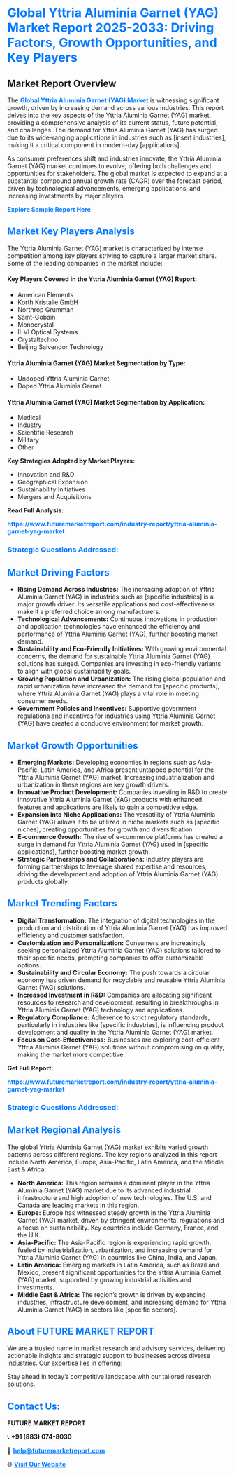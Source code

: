 <h1 style="color: #007BFF;">Global Yttria Aluminia Garnet (YAG) Market Report 2025-2033: Driving Factors, Growth Opportunities, and Key Players</h1>

<section id="overview">
<h2>Market Report Overview</h2>
<p>The <a href="https://www.futuremarketreport.com/industry-report/yttria-aluminia-garnet-yag-market" style="color: #007BFF; text-decoration: none;"><strong>Global Yttria Aluminia Garnet (YAG) Market</strong></a> is witnessing significant growth, driven by increasing demand across various industries. This report delves into the key aspects of the Yttria Aluminia Garnet (YAG) market, providing a comprehensive analysis of its current status, future potential, and challenges. The demand for Yttria Aluminia Garnet (YAG) has surged due to its wide-ranging applications in industries such as [insert industries], making it a critical component in modern-day [applications].</p>
<p>As consumer preferences shift and industries innovate, the Yttria Aluminia Garnet (YAG) market continues to evolve, offering both challenges and opportunities for stakeholders. The global market is expected to expand at a substantial compound annual growth rate (CAGR) over the forecast period, driven by technological advancements, emerging applications, and increasing investments by major players.</p>
</section>

<section id="overview">
<p><a href="https://www.futuremarketreport.com/request-sample/reportId=87422" style="color: #007BFF; text-decoration: none;"><strong>Explore Sample Report Here</strong></a></p>
</section>

<section id="key-players">
<h2 style="color: #007BFF;">Market Key Players Analysis</h2>
<p>The Yttria Aluminia Garnet (YAG) market is characterized by intense competition among key players striving to capture a larger market share. Some of the leading companies in the market include:</p>
<h4>Key Players Covered in the Yttria Aluminia Garnet (YAG) Report:</h4>
<ul><li>American Elements</li><li>Korth Kristalle GmbH</li><li>Northrop Grumman</li><li>Saint-Gobain</li><li>Monocrystal</li><li>II-VI Optical Systems</li><li>Crystaltechno</li><li>Beijing Saivendor Technology</li></ul>
<h4>Yttria Aluminia Garnet (YAG) Market Segmentation by Type:</h4>
<ul><li>Undoped Yttria Aluminia Garnet</li><li>Doped Yttria Aluminia Garnet</li></ul>

<h4>Yttria Aluminia Garnet (YAG) Market Segmentation by Application:</h4>
<ul><li>Medical</li><li>Industry</li><li>Scientific Research</li><li>Military</li><li>Other</li></ul>
<p><strong>Key Strategies Adopted by Market Players:</strong></p>
<ul>
<li>Innovation and R&D</li>
<li>Geographical Expansion</li>
<li>Sustainability Initiatives</li>
<li>Mergers and Acquisitions</li>
</ul>
</section>

<section>
<p><strong>Read Full Analysis: </strong></p><a href="https://www.futuremarketreport.com/industry-report/yttria-aluminia-garnet-yag-market" style="color: #007BFF; text-decoration: none;"><strong>https://www.futuremarketreport.com/industry-report/yttria-aluminia-garnet-yag-market</strong></a>
<h3 style="color: #007BFF;">Strategic Questions Addressed:</h3>
</section>

<section id="driving-factors">
<h2 style="color: #007BFF;">Market Driving Factors</h2>
<ul>
<li><strong>Rising Demand Across Industries:</strong> The increasing adoption of Yttria Aluminia Garnet (YAG) in industries such as [specific industries] is a major growth driver. Its versatile applications and cost-effectiveness make it a preferred choice among manufacturers.</li>
<li><strong>Technological Advancements:</strong> Continuous innovations in production and application technologies have enhanced the efficiency and performance of Yttria Aluminia Garnet (YAG), further boosting market demand.</li>
<li><strong>Sustainability and Eco-Friendly Initiatives:</strong> With growing environmental concerns, the demand for sustainable Yttria Aluminia Garnet (YAG) solutions has surged. Companies are investing in eco-friendly variants to align with global sustainability goals.</li>
<li><strong>Growing Population and Urbanization:</strong> The rising global population and rapid urbanization have increased the demand for [specific products], where Yttria Aluminia Garnet (YAG) plays a vital role in meeting consumer needs.</li>
<li><strong>Government Policies and Incentives:</strong> Supportive government regulations and incentives for industries using Yttria Aluminia Garnet (YAG) have created a conducive environment for market growth.</li>
</ul>
</section>

<section id="growth-opportunities">
<h2 style="color: #007BFF;">Market Growth Opportunities</h2>
<ul>
<li><strong>Emerging Markets:</strong> Developing economies in regions such as Asia-Pacific, Latin America, and Africa present untapped potential for the Yttria Aluminia Garnet (YAG) market. Increasing industrialization and urbanization in these regions are key growth drivers.</li>
<li><strong>Innovative Product Development:</strong> Companies investing in R&D to create innovative Yttria Aluminia Garnet (YAG) products with enhanced features and applications are likely to gain a competitive edge.</li>
<li><strong>Expansion into Niche Applications:</strong> The versatility of Yttria Aluminia Garnet (YAG) allows it to be utilized in niche markets such as [specific niches], creating opportunities for growth and diversification.</li>
<li><strong>E-commerce Growth:</strong> The rise of e-commerce platforms has created a surge in demand for Yttria Aluminia Garnet (YAG) used in [specific applications], further boosting market growth.</li>
<li><strong>Strategic Partnerships and Collaborations:</strong> Industry players are forming partnerships to leverage shared expertise and resources, driving the development and adoption of Yttria Aluminia Garnet (YAG) products globally.</li>
</ul>
</section>

<section id="trending-factors">
<h2 style="color: #007BFF;">Market Trending Factors</h2>
<ul>
<li><strong>Digital Transformation:</strong> The integration of digital technologies in the production and distribution of Yttria Aluminia Garnet (YAG) has improved efficiency and customer satisfaction.</li>
<li><strong>Customization and Personalization:</strong> Consumers are increasingly seeking personalized Yttria Aluminia Garnet (YAG) solutions tailored to their specific needs, prompting companies to offer customizable options.</li>
<li><strong>Sustainability and Circular Economy:</strong> The push towards a circular economy has driven demand for recyclable and reusable Yttria Aluminia Garnet (YAG) solutions.</li>
<li><strong>Increased Investment in R&D:</strong> Companies are allocating significant resources to research and development, resulting in breakthroughs in Yttria Aluminia Garnet (YAG) technology and applications.</li>
<li><strong>Regulatory Compliance:</strong> Adherence to strict regulatory standards, particularly in industries like [specific industries], is influencing product development and quality in the Yttria Aluminia Garnet (YAG) market.</li>
<li><strong>Focus on Cost-Effectiveness:</strong> Businesses are exploring cost-efficient Yttria Aluminia Garnet (YAG) solutions without compromising on quality, making the market more competitive.</li>
</ul>
</section>

<section>
<p><strong>Get Full Report: </strong></p><a href="https://www.futuremarketreport.com/industry-report/yttria-aluminia-garnet-yag-market" style="color: #007BFF; text-decoration: none;"><strong>https://www.futuremarketreport.com/industry-report/yttria-aluminia-garnet-yag-market</strong></a>
<h3 style="color: #007BFF;">Strategic Questions Addressed:</h3>
</section>


<section id="regional-analysis">
<h2 style="color: #007BFF;">Market Regional Analysis</h2>
<p>The global Yttria Aluminia Garnet (YAG) market exhibits varied growth patterns across different regions. The key regions analyzed in this report include North America, Europe, Asia-Pacific, Latin America, and the Middle East & Africa:</p>
<ul>
<li><strong>North America:</strong> This region remains a dominant player in the Yttria Aluminia Garnet (YAG) market due to its advanced industrial infrastructure and high adoption of new technologies. The U.S. and Canada are leading markets in this region.</li>
<li><strong>Europe:</strong> Europe has witnessed steady growth in the Yttria Aluminia Garnet (YAG) market, driven by stringent environmental regulations and a focus on sustainability. Key countries include Germany, France, and the U.K.</li>
<li><strong>Asia-Pacific:</strong> The Asia-Pacific region is experiencing rapid growth, fueled by industrialization, urbanization, and increasing demand for Yttria Aluminia Garnet (YAG) in countries like China, India, and Japan.</li>
<li><strong>Latin America:</strong> Emerging markets in Latin America, such as Brazil and Mexico, present significant opportunities for the Yttria Aluminia Garnet (YAG) market, supported by growing industrial activities and investments.</li>
<li><strong>Middle East & Africa:</strong> The region’s growth is driven by expanding industries, infrastructure development, and increasing demand for Yttria Aluminia Garnet (YAG) in sectors like [specific sectors].</li>
</ul>
</section>

<footer>
<h2 style="color: #007BFF;">About FUTURE MARKET REPORT</h2>
<p>We are a trusted name in market research and advisory services, delivering actionable insights and strategic support to businesses across diverse industries. Our expertise lies in offering:</p>

<p>Stay ahead in today’s competitive landscape with our tailored research solutions.</p>

<h2 style="color: #007BFF;">Contact Us:</h2>
<p><strong>FUTURE MARKET REPORT</strong></p>
<p>📞 <strong>+91 (883) 074-8030</strong></p>
<p>📧 <strong><a href="mailto:help@futuremarketreport.com" style="color: #007BFF;">help@futuremarketreport.com</a></strong></p>
<p>🌐 <strong><a href="https://www.futuremarketreport.com/" style="color: #007BFF;">Visit Our Website</a></strong></p>
</footer>